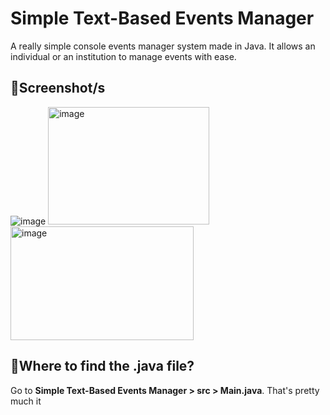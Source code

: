 # **Simple Text-Based Events Manager**
A really simple console events manager system made in Java. It allows an individual or an institution to manage events with ease.

## 📸**Screenshot/s**
![image](https://github.com/user-attachments/assets/5e91a249-02fb-43c8-b1ac-0de8fc85626a) <img width="258" height="188" alt="image" src="https://github.com/user-attachments/assets/876b5ed1-1356-451f-baa7-b62253e992cc" /> <img width="293" height="182" alt="image" src="https://github.com/user-attachments/assets/ccecb18c-47bc-4060-8673-f614b5b4ac88" />

## 🤔**Where to find the .java file?**
Go to **Simple Text-Based Events Manager > src > Main.java**. That's pretty much it
